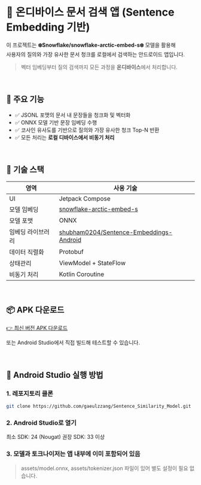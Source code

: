 # 🧠 온디바이스 문서 검색 앱 (Sentence Embedding 기반)

이 프로젝트는 **❄️Snowflake/snowflake-arctic-embed-s❄️** 모델을 활용해  
사용자의 질의와 가장 유사한 문서 청크를 로컬에서 검색하는 안드로이드 앱입니다.

> 벡터 임베딩부터 질의 검색까지 모든 과정을 **온디바이스**에서 처리합니다.  

<br/>

## 📱 주요 기능

- ✅ JSONL 포맷의 문서 내 문장들을 청크화 및 벡터화
- ✅ ONNX 모델 기반 문장 임베딩 수행
- ✅ 코사인 유사도를 기반으로 질의와 가장 유사한 청크 Top-N 반환
- ✅ 모든 처리는 **로컬 디바이스에서 비동기 처리**

<br/>

## 🔧 기술 스택

| 영역           | 사용 기술 |
|----------------|-----------|
| UI             | Jetpack Compose |
| 모델 임베딩    | [snowflake-arctic-embed-s](https://huggingface.co/Snowflake/snowflake-arctic-embed-s/tree/main/onnx) |
| 모델 포맷      | ONNX |
| 임베딩 라이브러리 | [shubham0204/Sentence-Embeddings-Android](https://github.com/shubham0204/Sentence-Embeddings-Android) |
| 데이터 직렬화 | Protobuf |
| 상태관리       | ViewModel + StateFlow |
| 비동기 처리     | Kotlin Coroutine |

<br/>

## 📦 APK 다운로드

[👉 최신 버전 APK 다운로드](https://drive.google.com/file/d/1-iEAkVnoZO9EwCy-_5u8yplxS55C4xiw/view?usp=sharing)

또는 Android Studio에서 직접 빌드해 테스트할 수 있습니다.

<br/>

## 🚀 Android Studio 실행 방법

### 1. 레포지토리 클론

```bash
git clone https://github.com/gaeulzzang/Sentence_Similarity_Model.git
```

### 2. Android Studio로 열기
최소 SDK: 24 (Nougat)
권장 SDK: 33 이상

### 3. 모델과 토크나이저는 앱 내부에 이미 포함되어 있음
> assets/model.onnx, assets/tokenizer.json 파일이 있어 별도 설정이 필요 없습니다.

<br/>




